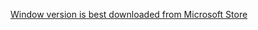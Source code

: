 [Window version is best downloaded from Microsoft Store](https://www.microsoft.com/de-de/p/super-productivity/9nhfvg8361tw?cid=storebadge&ocid=badge&rtc=1&activetab=pivot:overviewtab)
